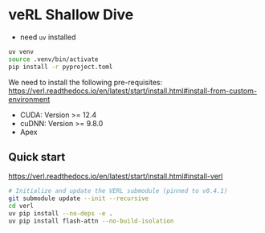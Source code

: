 # veRL Shallow Dive

- need `uv` installed
```bash
uv venv
source .venv/bin/activate
pip install -r pyproject.toml
```

We need to install the following pre-requisites: 
https://verl.readthedocs.io/en/latest/start/install.html#install-from-custom-environment

- CUDA: Version >= 12.4
- cuDNN: Version >= 9.8.0
- Apex

## Quick start
https://verl.readthedocs.io/en/latest/start/install.html#install-verl

```bash
# Initialize and update the VERL submodule (pinned to v0.4.1)
git submodule update --init --recursive
cd verl
uv pip install --no-deps -e .
uv pip install flash-attn --no-build-isolation

```
